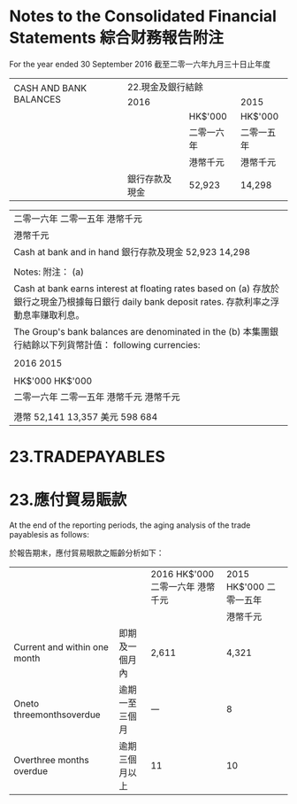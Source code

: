 # Notes to the Consolidated Financial Statements 綜合财務報告附注  

For the year ended 30 September 2016 截至二零一六年九月三十日止年度  

<html><body><table><tr><td rowspan="2">CASH AND BANK BALANCES</td><td colspan="3">22.現金及銀行結餘</td></tr><tr><td>2016</td><td></td><td>2015</td></tr><tr><td rowspan="4"></td><td></td><td>HK$'000</td><td>HK$'000</td></tr><tr><td></td><td>二零一六年</td><td>二零一五年</td></tr><tr><td></td><td>港幣千元</td><td>港幣千元</td></tr><tr><td>銀行存款及現金</td><td>52,923</td><td>14,298</td></tr></table></body></html>  

<html><body><table><tr><td>二零一六年 二零一五年 港幣千元</td></tr><tr><td>港幣千元</td></tr><tr><td>Cash at bank and in hand 銀行存款及現金 52,923 14,298</td></tr><tr><td></td></tr><tr><td>Notes: 附注： (a)</td></tr><tr><td>Cash at bank earns interest at floating rates based on (a) 存放於銀行之現金乃根據每日銀行 daily bank deposit rates. 存款利率之浮動息率赚取利息。</td></tr><tr><td>The Group's bank balances are denominated in the (b) 本集團銀行結餘以下列貨幣計值： following currencies:</td></tr><tr><td></td></tr><tr><td>2016 2015</td></tr><tr><td></td></tr><tr><td>HK$'000 HK$'000</td></tr><tr><td>二零一六年 二零一五年 港幣千元 港幣千元</td></tr><tr><td></td></tr><tr><td>港幣 52,141 13,357 美元 598 684</td></tr></table></body></html>  

# 23.TRADEPAYABLES  

# 23.應付貿易賑款  

At the end of the reporting periods, the aging analysis of the trade payablesis as follows:  

於報告期末，應付貿易眼款之賑齡分析如下：  

<html><body><table><tr><td colspan="2"></td><td>2016 HK$'000 二零一六年 港幣千元</td><td>2015 HK$'000 二零一五年</td></tr><tr><td></td><td></td><td></td><td>港幣千元</td></tr><tr><td>Current and within one month</td><td>即期及一個月內</td><td>2,611</td><td>4,321</td></tr><tr><td>Oneto threemonthsoverdue</td><td>逾期一至三個月</td><td>一</td><td>8</td></tr><tr><td>Overthree months overdue</td><td>逾期三個月以上</td><td>11</td><td>10</td></tr></table></body></html>  